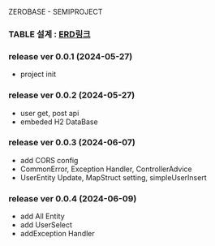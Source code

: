 ZEROBASE - SEMIPROJECT

### TABLE 설계 : [ERD링크](https://www.erdcloud.com/d/jhLncAcv5hobJrkxo)

### release ver 0.0.1 (2024-05-27)
- project init

### release ver 0.0.2 (2024-05-27)
- user get, post api
- embeded H2 DataBase

### release ver 0.0.3 (2024-06-07)
- add CORS config
- CommonError, Exception Handler, ControllerAdvice
- UserEntity Update, MapStruct setting, simpleUserInsert

### release ver 0.0.4 (2024-06-09)
- add All Entity
- add UserSelect
- addException Handler